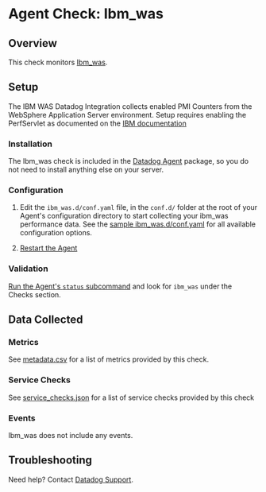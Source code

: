 # Agent Check: Ibm_was

## Overview

This check monitors [Ibm_was][1].

## Setup

The IBM WAS Datadog Integration collects enabled PMI Counters from the WebSphere Application Server environment. Setup requires enabling the PerfServlet as documented on the [IBM documentation][8]

### Installation

The Ibm_was check is included in the [Datadog Agent][2] package, so you do not
need to install anything else on your server.

### Configuration

1. Edit the `ibm_was.d/conf.yaml` file, in the `conf.d/` folder at the root of your
   Agent's configuration directory to start collecting your ibm_was performance data.
   See the [sample ibm_was.d/conf.yaml][2] for all available configuration options.

2. [Restart the Agent][3]

### Validation

[Run the Agent's `status` subcommand][4] and look for `ibm_was` under the Checks section.

## Data Collected

### Metrics

See [metadata.csv][6] for a list of metrics provided by this check.

### Service Checks

See [service_checks.json][7] for a list of service checks provided by this check

### Events

Ibm_was does not include any events.

## Troubleshooting

Need help? Contact [Datadog Support][5].

[1]: **LINK_TO_INTEGERATION_SITE**
[2]: https://github.com/DataDog/integrations-core/blob/master/ibm_was/datadog_checks/ibm_was/data/conf.yaml.example
[3]: https://docs.datadoghq.com/agent/faq/agent-commands/#start-stop-restart-the-agent
[4]: https://docs.datadoghq.com/agent/faq/agent-commands/#agent-status-and-information
[5]: https://docs.datadoghq.com/help/
[6]: https://github.com/DataDog/integrations-core/blob/master/ibm_was/metadata.csv
[7]: https://github.com/DataDog/integrations-core/blob/master/ibm_was/service_checks.json
[8]: https://www.ibm.com/support/knowledgecenter/en/SSAW57_8.5.5/com.ibm.websphere.nd.multiplatform.doc/ae/tprf_devprfservlet.html